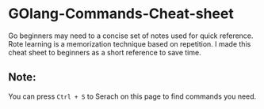 # GOlang-Commands-Cheat-sheet
Go beginners may need to a concise set of notes used for quick reference. Rote learning is a memorization technique based on repetition. 
I made this cheat sheet to beginners as a short reference to save time. 

## Note: 
You can press <code>Ctrl + S</code> to Serach on this page to find commands you need.




